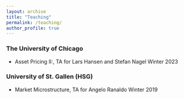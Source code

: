 ```yaml
---
layout: archive
title: "Teaching"
permalink: /teaching/
author_profile: true
---
```


### The University of Chicago
* Asset Pricing II:, TA for Lars Hansen and Stefan Nagel 
  Winter 2023

### University of St. Gallen (HSG)
* Market Microstructure, TA for Angelo Ranaldo
  Winter 2019
